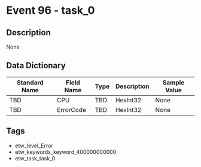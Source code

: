 # Event 96 - task_0

## Description
None

## Data Dictionary
|Standard Name|Field Name|Type|Description|Sample Value|
|---|---|---|---|---|
|TBD|CPU|TBD|HexInt32|None|None|
|TBD|ErrorCode|TBD|HexInt32|None|None|

## Tags
* etw_level_Error
* etw_keywords_keyword_400000000000
* etw_task_task_0